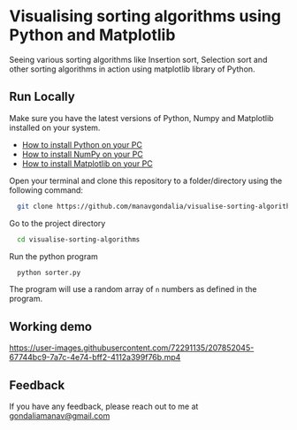 
# Visualising sorting algorithms using Python and Matplotlib

Seeing various sorting algorithms like Insertion sort, Selection sort and other sorting algorithms in action using matplotlib library of Python.


## Run Locally

Make sure you have the latest versions of Python, Numpy and Matplotlib installed on your system.
- [How to install Python on your PC](https://www.python.org/downloads/)
- [How to install NumPy on your PC](https://numpy.org/install/)
- [How to install Matplotlib on your PC](https://matplotlib.org/stable/users/installing/index.html)




Open your terminal and clone this repository to a folder/directory using the following command:

```bash
  git clone https://github.com/manavgondalia/visualise-sorting-algorithms.git
```

Go to the project directory

```bash
  cd visualise-sorting-algorithms
```


Run the python program

```bash
  python sorter.py
```

The program will use a random array of `n` numbers as defined in the program.

## Working demo


https://user-images.githubusercontent.com/72291135/207852045-67744bc9-7a7c-4e74-bff2-4112a399f76b.mp4




## Feedback

If you have any feedback, please reach out to me at gondaliamanav@gmail.com

